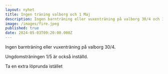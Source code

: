 ```yaml
---
layout: nyhet
title: Ingen träning valborg och 1 Maj
description: Ingen barnträning eller vuxenträning på valborg 30/4 och 1 maj
image: /images/fire.jpeg
published: true
date: 2024-05-03T09:20:00.000Z
---
```


Ingen barnträning eller vuxenträning på valborg 30/4.

Ungdomsträningen 1/5 är också inställd.

Ta en extra löprunda istället
